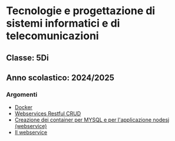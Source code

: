 # Tecnologie e progettazione di sistemi informatici e di telecomunicazioni

## Classe: 5Di

## Anno scolastico: 2024/2025

### Argomenti
- [Docker](./DOCKER.md)
- [Webservices Restful CRUD](./WEBSERVICES.md)
- [Creazione dei container per MYSQL e per l'applicazione nodesj (webservice)](./CONTAINER.md)
- [Il webservice](./APPLICAZIONE.md)